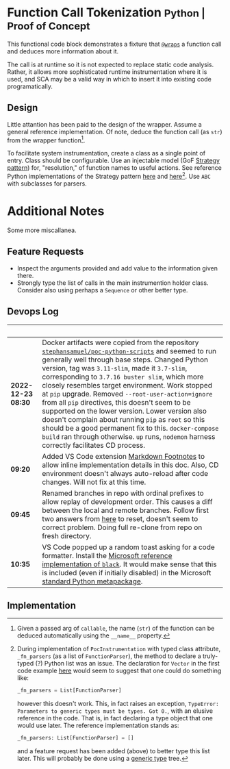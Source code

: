 # Function Call Tokenization <small>Python | Proof of Concept</small>

This functional code block demonstrates a fixture that [`@wraps`](https://docs.python.org/3/library/functools.html#functools.wraps)
a function call and deduces more information about it.

The call is at runtime so it is not expected to replace static code analysis.
Rather, it allows more sophisticated runtime instrumentation where it is used,
and SCA may be a valid way in which to insert it into existing code
programatically.

## Design

Little attantion has been paid to the design of the wrapper. Assume a general
reference implementation. Of note, deduce the function call (as `str`) from the
wrapper function[^1].

To facilitate system instrumentation, create a class as a single point of
entry. Class should be configurable. Use an injectable model (GoF [Strategy pattern](https://www.gofpatterns.com/behavioral/patterns/strategy-pattern.php))
for, "resolution," of function names to useful actions. See reference Python
implementations of the Strategy pattern [here](https://www.geeksforgeeks.org/strategy-method-python-design-patterns/) and [here](https://www.giacomodebidda.com/posts/strategy-pattern-in-python/)[^2].
Use `ABC` with subclasses for parsers.


# Additional Notes

Some more miscallanea.

## Feature Requests

- Inspect the arguments provided and add value to the information given there.
- Strongly type the list of calls in the main instrumention holder class.
  Consider also using perhaps a `Sequence` or other better type.

## Devops Log

|&nbsp;|&nbsp;
|---|---
|**2022-12-23 08:30**|Docker artifacts were copied from the repository [`stephansamuel/poc-python-scripts`](https://github.com/stephansamuel/poc-python-scripts) and seemed to run generally well through base steps. Changed Python version, tag was `3.11-slim`, made it `3.7-slim`,  corresponding to `3.7.16 buster slim`, which more closely resembles target environment. Work stopped at `pip` upgrade. Removed `--root-user-action=ignore` from all `pip` directives, this doesn't seem to be supported on the lower version. Lower version also doesn't complain about running `pip` as `root` so this should be a good permanent fix to this. `docker-compose build` ran through otherwise. `up` runs, `nodemon` harness correctly facilitates CD process.
|**09:20**|Added VS Code extension [Markdown Footnotes](https://marketplace.visualstudio.com/items?itemName=bierner.markdown-footnotes) to allow inline implementation details in this doc. Also, CD environment doesn't always auto-reload after code changes. Will not fix at this time.
|**09:45**|Renamed branches in repo with ordinal prefixes to allow replay of development order. This causes a diff between the local and remote branches. Follow first two answers from [here](https://stackoverflow.com/questions/27157166/sync-all-branches-with-git) to reset, doesn't seem to correct problem. Doing full re-clone from repo on fresh directory.
|**10:35**|VS Code popped up a random toast asking for a code formatter. Install the [Microsoft reference implementation of `black`](https://marketplace.visualstudio.com/items?itemName=ms-python.black-formatter). It would make sense that this is included (even if initially disabled) in the Microsoft [standard Python metapackage](https://marketplace.visualstudio.com/items?itemName=ms-python.python).

## Implementation

[^1]: Given a passed arg of `callable`, the name (`str`) of the function can be
deduced automatically using the `__name__` property.
[^2]: During implementation of `PocInstrumentation` with typed class attribute,
`_fn_parsers` (as a list of `FunctionParser`), the method to declare a
truly-typed (?) Python list was an issue. The declaration for `Vector` in the
first code example [here](https://docs.python.org/3.7/library/typing.html#type-aliases)
would seem to suggest that one could do something like:
      ```python
      _fn_parsers = List[FunctionParser]
      ```
    however this doesn't work. This, in fact raises an exception, `TypeError:
    Parameters to generic types must be types. Got 0.`, with an elusive
    reference in the code. That is, in fact declaring a type object that one
    would use later. The reference implementation stands as:
      ```python
      _fn_parsers: List[FunctionParser] = []
      ```
    and a feature request has been added (above) to better type this list
    later. This will probably be done using a [generic type](https://textbooks.cs.ksu.edu/cc410/iii-web/20-extras/03-python-generics/)
    tree.
